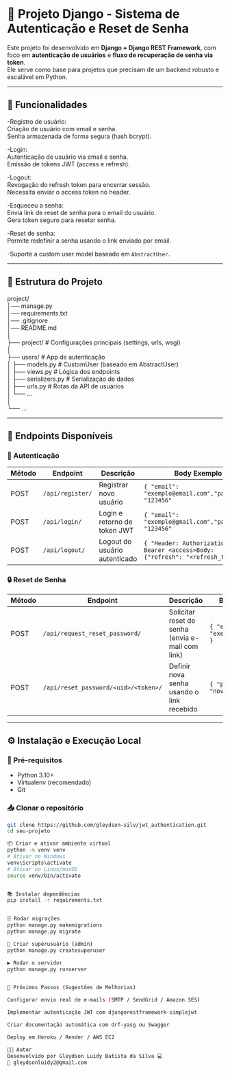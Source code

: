 # 📌 Projeto Django - Sistema de Autenticação e Reset de Senha

Este projeto foi desenvolvido em **Django + Django REST Framework**, com foco em **autenticação de usuários** e **fluxo de recuperação de senha via token**.  
Ele serve como base para projetos que precisam de um backend robusto e escalável em Python.

---

## 🚀 Funcionalidades

-Registro de usuário:  
Criação de usuário com email e senha.  
Senha armazenada de forma segura (hash bcrypt).  

-Login:  
Autenticação de usuário via email e senha.  
Emissão de tokens JWT (access e refresh).  

-Logout:  
Revogação do refresh token para encerrar sessão.  
Necessita enviar o access token no header.  

-Esqueceu a senha:  
Envia link de reset de senha para o email do usuário.  
Gera token seguro para resetar senha.  

-Reset de senha:  
Permite redefinir a senha usando o link enviado por email.  

-Suporte a custom user model baseado em `AbstractUser`.  

---

## 📂 Estrutura do Projeto
project/  
│── manage.py  
│── requirements.txt  
│── .gitignore  
│── README.md  
│  
├── project/ # Configurações principais (settings, urls, wsgi)  
│  
├── users/ # App de autenticação  
│ ├── models.py # CustomUser (baseado em AbstractUser)  
│ ├── views.py # Lógica dos endpoints  
│ ├── serializers.py # Serialização de dados  
│ ├── urls.py # Rotas da API de usuários  
│ └── ...  
│  
└── ...  


---

## 🔗 Endpoints Disponíveis

### 🔑 Autenticação

| Método | Endpoint                  | Descrição                     | Body Exemplo |
|--------|---------------------------|--------------------------------|--------------|
| POST   | `/api/register/`          | Registrar novo usuário         | `{ "email": "exemplo@email.com","password": "123456"` |
| POST   | `/api/login/`             | Login e retorno de token JWT   | `{ "email": "exemplo@gmail.com","password": "123456"` |
| POST   | `/api/logout/`            | Logout do usuário autenticado  | `{ "Header: Authorization: Bearer <access>Body: {"refresh": "<refresh_token>"}"` |

### 🔒 Reset de Senha

| Método | Endpoint                                           | Descrição                                      | Body Exemplo |
|--------|----------------------------------------------------|------------------------------------------------|--------------|
| POST   | `/api/request_reset_password/`                     | Solicitar reset de senha (envia e-mail com link) | `{ "email": "exemplo@email.com" }` |
| POST   | `/api/reset_password/<uid>/<token>/`               | Definir nova senha usando o link recebido       | `{ "password": "novasenha123" }` |

---

## ⚙️ Instalação e Execução Local

### 🔧 Pré-requisitos

- Python 3.10+  
- Virtualenv (recomendado)  
- Git  

### 📥 Clonar o repositório

```bash
git clone https://github.com/gleydson-silv/jwt_authentication.git
cd seu-projeto

📦 Criar e ativar ambiente virtual
python -m venv venv
# Ativar no Windows
venv\Scripts\activate
# Ativar no Linux/macOS
source venv/bin/activate


📚 Instalar dependências
pip install -r requirements.txt


🗄️ Rodar migrações
python manage.py makemigrations
python manage.py migrate

👤 Criar superusuário (admin)
python manage.py createsuperuser

▶️ Rodar o servidor
python manage.py runserver


📌 Próximos Passos (Sugestões de Melhorias)

Configurar envio real de e-mails (SMTP / SendGrid / Amazon SES)

Implementar autenticação JWT com djangorestframework-simplejwt

Criar documentação automática com drf-yasg ou Swagger

Deploy em Heroku / Render / AWS EC2

👨‍💻 Autor
Desenvolvido por Gleydson Luidy Batista da Silva 💻
📧 gleydsonluidy2@gmail.com

